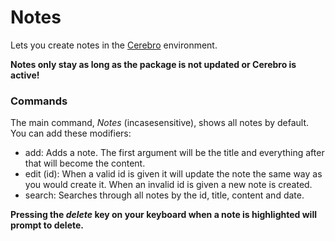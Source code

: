 # Notes
Lets you create notes in the [Cerebro](https://cerebroapp.com) environment.

**Notes only stay as long as the package is not updated or Cerebro is active!**

### Commands
The main command, *Notes* (incasesensitive), shows all notes by default. You can add these modifiers:
- add: Adds a note. The first argument will be the title and everything after that will become the content.
- edit (id): When a valid id is given it will update the note the same way as you would create it. When an invalid id is given a new note is created. 
- search: Searches through all notes by the id, title, content and date.

**Pressing the *delete* key on your keyboard when a note is highlighted will prompt to delete.**
